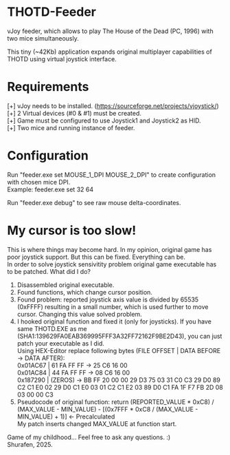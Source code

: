 # THOTD-Feeder
vJoy feeder, which allows to play The House of the Dead (PC, 1996) with two mice simultaneously.

This tiny (~42Kb) application expands original multiplayer capabilities of THOTD using virtual joystick interface.

# Requirements
[+] vJoy needs to be installed. (https://sourceforge.net/projects/vjoystick/)  
[+] 2 Virtual devices (#0 & #1) must be created.  
[+] Game must be configured to use Joystick1 and Joystick2 as HID.  
[+] Two mice and running instance of feeder.  

# Configuration
Run "feeder.exe set MOUSE_1_DPI MOUSE_2_DPI" to create configuration with chosen mice DPI.  
Example: feeder.exe set 32 64  

Run "feeder.exe debug" to see raw mouse delta-coordinates.

# My cursor is too slow!
This is where things may become hard. In my opinion, original game has poor joystick support. But this can be fixed. Everything can be.  
In order to solve joystick sensivitity problem original game executable has to be patched. What did I do?  
1) Disassembled original executable.
2) Found functions, which change cursor position.
3) Found problem: reported joystick axis value is divided by 65535 (0xFFFF) resulting in a small number, which is used further to move cursor. Changing this value solved problem.
4) I hooked original function and fixed it (only for joysticks). If you have same THOTD.EXE as me (SHA1:139629FA0EAB369995FFF3A32FF72162F9BE2D43), you can just patch your executable as I did.  
Using HEX-Editor replace following bytes (FILE OFFSET | DATA BEFORE -> DATA AFTER):  
0x01AC67 | 61 FA FF FF -> 25 C6 16 00  
0x01AC84 | 44 FA FF FF -> 08 C6 16 00  
0x187290 | (ZEROS)     -> BB FF 20 00 00 29 D3 75 03 31 C0 C3 29 D0 89 C2 C1 E0 02 29 D0 C1 E0 03 01 C2 C1 E2 03 89 D0 C1 FA 1F F7 FB 2D 08 03 00 00 C3  
6) Pseudocode of original function: return (REPORTED_VALUE * 0xC8) / (MAX_VALUE - MIN_VALUE) - [(0x7FFF * 0xC8 / (MAX_VALUE - MIN_VALUE) + 1)] <- Precalculated  
My patch inserts changed MAX_VALUE at function start.  

Game of my childhood... Feel free to ask any questions. :)  
Shurafen, 2025.
